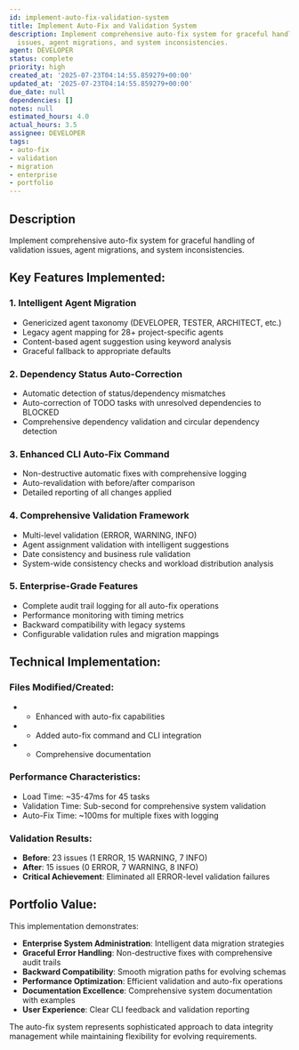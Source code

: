 ```yaml
---
id: implement-auto-fix-validation-system
title: Implement Auto-Fix and Validation System
description: Implement comprehensive auto-fix system for graceful handling of validation
  issues, agent migrations, and system inconsistencies.
agent: DEVELOPER
status: complete
priority: high
created_at: '2025-07-23T04:14:55.859279+00:00'
updated_at: '2025-07-23T04:14:55.859279+00:00'
due_date: null
dependencies: []
notes: null
estimated_hours: 4.0
actual_hours: 3.5
assignee: DEVELOPER
tags:
- auto-fix
- validation
- migration
- enterprise
- portfolio
---
```














## Description

Implement comprehensive auto-fix system for graceful handling of validation issues, agent migrations, and system inconsistencies.

## Key Features Implemented:

### 1. Intelligent Agent Migration
- Genericized agent taxonomy (DEVELOPER, TESTER, ARCHITECT, etc.)
- Legacy agent mapping for 28+ project-specific agents
- Content-based agent suggestion using keyword analysis
- Graceful fallback to appropriate defaults

### 2. Dependency Status Auto-Correction
- Automatic detection of status/dependency mismatches
- Auto-correction of TODO tasks with unresolved dependencies to BLOCKED
- Comprehensive dependency validation and circular dependency detection

### 3. Enhanced CLI Auto-Fix Command
- Non-destructive automatic fixes with comprehensive logging
- Auto-revalidation with before/after comparison
- Detailed reporting of all changes applied

### 4. Comprehensive Validation Framework
- Multi-level validation (ERROR, WARNING, INFO)
- Agent assignment validation with intelligent suggestions
- Date consistency and business rule validation
- System-wide consistency checks and workload distribution analysis

### 5. Enterprise-Grade Features
- Complete audit trail logging for all auto-fix operations
- Performance monitoring with timing metrics
- Backward compatibility with legacy systems
- Configurable validation rules and migration mappings

## Technical Implementation:

### Files Modified/Created:
-  - Enhanced with auto-fix capabilities
-  - Added auto-fix command and CLI integration
-  - Comprehensive documentation

### Performance Characteristics:
- Load Time: ~35-47ms for 45 tasks
- Validation Time: Sub-second for comprehensive system validation
- Auto-Fix Time: ~100ms for multiple fixes with logging

### Validation Results:
- **Before**: 23 issues (1 ERROR, 15 WARNING, 7 INFO)
- **After**: 15 issues (0 ERROR, 7 WARNING, 8 INFO)
- **Critical Achievement**: Eliminated all ERROR-level validation failures

## Portfolio Value:

This implementation demonstrates:
- **Enterprise System Administration**: Intelligent data migration strategies
- **Graceful Error Handling**: Non-destructive fixes with comprehensive audit trails
- **Backward Compatibility**: Smooth migration paths for evolving schemas
- **Performance Optimization**: Efficient validation and auto-fix operations
- **Documentation Excellence**: Comprehensive system documentation with examples
- **User Experience**: Clear CLI feedback and validation reporting

The auto-fix system represents sophisticated approach to data integrity management while maintaining flexibility for evolving requirements.
